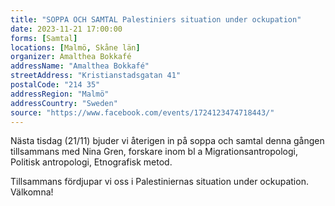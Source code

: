 ```yaml
---
title: "SOPPA OCH SAMTAL Palestiniers situation under ockupation"
date: 2023-11-21 17:00:00
forms: [Samtal]
locations: [Malmö, Skåne län]
organizer: Amalthea Bokkafé
addressName: "Amalthea Bokkafé"
streetAddress: "Kristianstadsgatan 41"
postalCode: "214 35"
addressRegion: "Malmö"
addressCountry: "Sweden"
source: "https://www.facebook.com/events/1724123474718443/"
---
```

Nästa tisdag (21/11) bjuder vi återigen in på soppa och samtal denna gången tillsammans med Nina Gren, forskare inom bl a Migrationsantropologi, Politisk antropologi, Etnografisk metod. 

Tillsammans fördjupar vi oss i Palestiniernas situation under ockupation. Välkomna!
